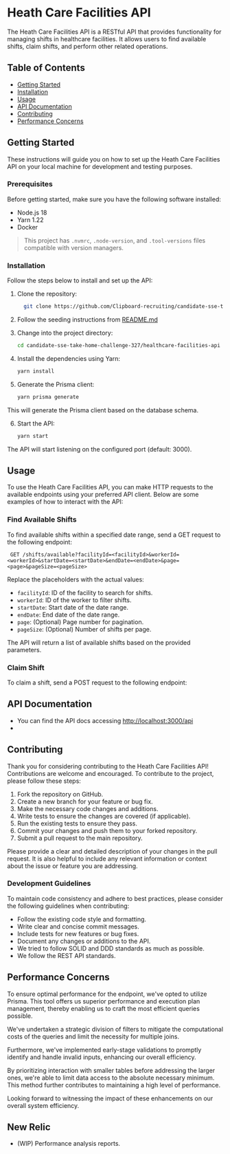 # Heath Care Facilities API

The Heath Care Facilities API is a RESTful API that provides functionality for managing shifts in healthcare facilities. It allows users to find available shifts, claim shifts, and perform other related operations.

## Table of Contents

- [Getting Started](#getting-started)
- [Installation](#installation)
- [Usage](#usage)
- [API Documentation](#api-documentation)
- [Contributing](#contributing)
- [Performance Concerns](#performance)

## Getting Started

These instructions will guide you on how to set up the Heath Care Facilities API on your local machine for development and testing purposes.

### Prerequisites

Before getting started, make sure you have the following software installed:

- Node.js 18
- Yarn 1.22
- Docker


> This project has `.nvmrc`, `.node-version`, and `.tool-versions` files compatible with version managers.

### Installation

Follow the steps below to install and set up the API:

1. Clone the repository:

    ```bash
      git clone https://github.com/Clipboard-recruiting/candidate-sse-take-home-challenge-327.git
    ```

2. Follow the seeding instructions from [README.md](https://github.com/Clipboard-recruiting/candidate-sse-take-home-challenge-327)

3. Change into the project directory:

    ```bash
    cd candidate-sse-take-home-challenge-327/healthcare-facilities-api
    ```

4. Install the dependencies using Yarn:

    ```bash
    yarn install
    ```

5. Generate the Prisma client:

    ```bash
    yarn prisma generate
    ```

This will generate the Prisma client based on the database schema.

6. Start the API:

    ```bash
    yarn start
    ```

The API will start listening on the configured port (default: 3000).


## Usage

To use the Heath Care Facilities API, you can make HTTP requests to the available endpoints using your preferred API client. Below are some examples of how to interact with the API:

### Find Available Shifts

To find available shifts within a specified date range, send a GET request to the following endpoint:

```
 GET /shifts/available?facilityId=<facilityId>&workerId=<workerId>&startDate=<startDate>&endDate=<endDate>&page=<page>&pageSize=<pageSize>
 ```

Replace the placeholders with the actual values:

- `facilityId`: ID of the facility to search for shifts.
- `workerId`: ID of the worker to filter shifts.
- `startDate`: Start date of the date range.
- `endDate`: End date of the date range.
- `page`: (Optional) Page number for pagination.
- `pageSize`: (Optional) Number of shifts per page.

The API will return a list of available shifts based on the provided parameters.

### Claim Shift

To claim a shift, send a POST request to the following endpoint:


## API Documentation

- You can find the API docs accessing [http://localhost:3000/api](http://localhost:3000/api#/Shifts/ShiftController_findAllAvailable)
- 

## Contributing

Thank you for considering contributing to the Heath Care Facilities API! Contributions are welcome and encouraged. To contribute to the project, please follow these steps:

1. Fork the repository on GitHub.
2. Create a new branch for your feature or bug fix.
3. Make the necessary code changes and additions.
4. Write tests to ensure the changes are covered (if applicable).
5. Run the existing tests to ensure they pass.
6. Commit your changes and push them to your forked repository.
7. Submit a pull request to the main repository.

Please provide a clear and detailed description of your changes in the pull request. It is also helpful to include any relevant information or context about the issue or feature you are addressing.

### Development Guidelines

To maintain code consistency and adhere to best practices, please consider the following guidelines when contributing:

- Follow the existing code style and formatting.
- Write clear and concise commit messages.
- Include tests for new features or bug fixes.
- Document any changes or additions to the API.
- We tried to follow SOLID and DDD standards as much as possible.
- We follow the REST API standards.


## Performance Concerns

To ensure optimal performance for the endpoint, we've opted to utilize Prisma. This tool offers us superior performance and execution plan management, thereby enabling us to craft the most efficient queries possible.

We've undertaken a strategic division of filters to mitigate the computational costs of the queries and limit the necessity for multiple joins.

Furthermore, we've implemented early-stage validations to promptly identify and handle invalid inputs, enhancing our overall efficiency.

By prioritizing interaction with smaller tables before addressing the larger ones, we're able to limit data access to the absolute necessary minimum. This method further contributes to maintaining a high level of performance.

Looking forward to witnessing the impact of these enhancements on our overall system efficiency.

## New Relic

- (WIP) Performance analysis reports. 
